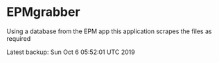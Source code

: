 # EPMgrabber
Using a database from the EPM app this application scrapes the files as required


Latest backup: Sun Oct 6 05:52:01 UTC 2019

